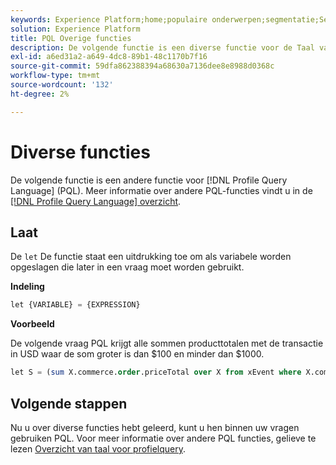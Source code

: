 ```yaml
---
keywords: Experience Platform;home;populaire onderwerpen;segmentatie;Segmentatie;Segmenteringsservice;pql;PQL;Profile Query Language;overige functies;misc;
solution: Experience Platform
title: PQL Overige functies
description: De volgende functie is een diverse functie voor de Taal van de Vraag van het Profiel (PQL).
exl-id: a6ed31a2-a649-4dc8-89b1-48c1170b7f16
source-git-commit: 59dfa862388394a68630a7136dee8e8988d0368c
workflow-type: tm+mt
source-wordcount: '132'
ht-degree: 2%

---
```


# Diverse functies

De volgende functie is een andere functie voor [!DNL Profile Query Language] (PQL). Meer informatie over andere PQL-functies vindt u in de [[!DNL Profile Query Language] overzicht](./overview.md).

## Laat

De `let` De functie staat een uitdrukking toe om als variabele worden opgeslagen die later in een vraag moet worden gebruikt.

**Indeling**

```sql
let {VARIABLE} = {EXPRESSION}
```

**Voorbeeld**

De volgende vraag PQL krijgt alle sommen producttotalen met de transactie in USD waar de som groter is dan $100 en minder dan $1000.

```sql
let S = (sum X.commerce.order.priceTotal over X from xEvent where X.commerce.order.currencyCode = "USD") in (S > 100 and S < 1000)
```

## Volgende stappen

Nu u over diverse functies hebt geleerd, kunt u hen binnen uw vragen gebruiken PQL. Voor meer informatie over andere PQL functies, gelieve te lezen [Overzicht van taal voor profielquery](./overview.md).
